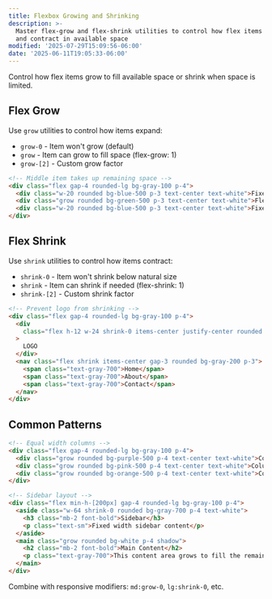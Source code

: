 ```yaml
---
title: Flexbox Growing and Shrinking
description: >-
  Master flex-grow and flex-shrink utilities to control how flex items expand
  and contract in available space
modified: '2025-07-29T15:09:56-06:00'
date: '2025-06-11T19:05:33-06:00'
---
```


Control how flex items grow to fill available space or shrink when space is limited.

## Flex Grow

Use `grow` utilities to control how items expand:

- `grow-0` - Item won't grow (default)
- `grow` - Item can grow to fill space (flex-grow: 1)
- `grow-[2]` - Custom grow factor

```html tailwind
<!-- Middle item takes up remaining space -->
<div class="flex gap-4 rounded-lg bg-gray-100 p-4">
  <div class="w-20 rounded bg-blue-500 p-3 text-center text-white">Fixed</div>
  <div class="grow rounded bg-green-500 p-3 text-center text-white">Flexible</div>
  <div class="w-20 rounded bg-blue-500 p-3 text-center text-white">Fixed</div>
</div>
```

## Flex Shrink

Use `shrink` utilities to control how items contract:

- `shrink-0` - Item won't shrink below natural size
- `shrink` - Item can shrink if needed (flex-shrink: 1)
- `shrink-[2]` - Custom shrink factor

```html tailwind
<!-- Prevent logo from shrinking -->
<div class="flex gap-4 rounded-lg bg-gray-100 p-4">
  <div
    class="flex h-12 w-24 shrink-0 items-center justify-center rounded bg-indigo-600 font-bold text-white"
  >
    LOGO
  </div>
  <nav class="flex shrink items-center gap-3 rounded bg-gray-200 p-3">
    <span class="text-gray-700">Home</span>
    <span class="text-gray-700">About</span>
    <span class="text-gray-700">Contact</span>
  </nav>
</div>
```

## Common Patterns

```html tailwind
<!-- Equal width columns -->
<div class="flex gap-4 rounded-lg bg-gray-100 p-4">
  <div class="grow rounded bg-purple-500 p-4 text-center text-white">Column 1</div>
  <div class="grow rounded bg-pink-500 p-4 text-center text-white">Column 2</div>
  <div class="grow rounded bg-orange-500 p-4 text-center text-white">Column 3</div>
</div>

<!-- Sidebar layout -->
<div class="flex min-h-[200px] gap-4 rounded-lg bg-gray-100 p-4">
  <aside class="w-64 shrink-0 rounded bg-gray-700 p-4 text-white">
    <h3 class="mb-2 font-bold">Sidebar</h3>
    <p class="text-sm">Fixed width sidebar content</p>
  </aside>
  <main class="grow rounded bg-white p-4 shadow">
    <h2 class="mb-2 font-bold">Main Content</h2>
    <p class="text-gray-700">This content area grows to fill the remaining space</p>
  </main>
</div>
```

Combine with responsive modifiers: `md:grow-0`, `lg:shrink-0`, etc.
